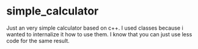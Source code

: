 # simple_calculator
Just an very simple calculator based on c++.
I used classes because i wanted to internalize it how to use them.
I know that you can just use less code for the same result.
